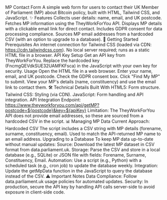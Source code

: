 MP Contact Form 
A simple web form for users to contact their UK Member of Parliament (MP) about Bitcoin policy, built with HTML, Tailwind CSS, and JavaScript.
✨ Features
Collects user details: name, email, and UK postcode.
Fetches MP information using the TheyWorkForYou API.
Displays MP details with a clickable email link for direct contact.
Includes GDPR consent for data processing compliance.
Sources MP email addresses from a hardcoded CSV (with an option to upgrade to a database).
🚀 Getting Started
Prerequisites
An internet connection for Tailwind CSS (loaded via CDN: https://cdn.tailwindcss.com).
No local server required; runs as a static HTML file in a browser.
API Key Setup
Get an API key from TheyWorkForYou.
Replace the hardcoded key (FncmgQEVdkSUE32UAMFKFsca) in the JavaScript with your own key for security.
Usage
Open the HTML file in a web browser.
Enter your name, email, and UK postcode.
Check the GDPR consent box.
Click "Find My MP" to submit.
View your MP's details (name, constituency) and use the email link to contact them.
🛠️ Technical Details
Built With
HTML5: Form structure.
Tailwind CSS: Styling (via CDN).
JavaScript: Form handling and API integration.
API Integration
Endpoint: https://www.theyworkforyou.com/api/getMP?postcode=${postcode}&key=${apiKey}
Limitation: The TheyWorkForYou API does not provide email addresses, so these are sourced from a hardcoded CSV in the script.
📊 Managing MP Data
Current Approach: Hardcoded CSV
The script includes a CSV string with MP details (forename, surname, constituency, email).
Used to match the API-returned MP name to an email address.
Upgrading to a Database
To keep MP data up-to-date without manual updates:
Source: Download the latest MP dataset in CSV format from data.parliament.uk.
Storage: Parse the CSV and store in a local database (e.g., SQLite) or JSON file with fields: Forename, Surname, Constituency, Email.
Automation: Use a script (e.g., Python) with a scheduled task (e.g., cron job) to update the database weekly.
Integration: Update the getMpData function in the JavaScript to query the database instead of the CSV.
⚠️ Important Notes
Data Compliance: Follow data.parliament.uk usage policies for automated updates.
Security: In production, secure the API key by handling API calls server-side to avoid exposure in client-side code.
